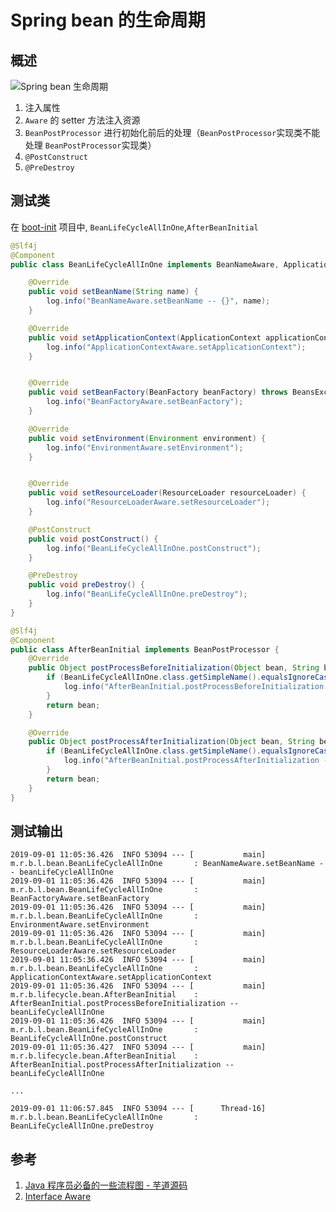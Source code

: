 # Spring bean 的生命周期

## 概述

![Spring bean 生命周期](http://image.rainstorm.vip/blog/spring/spring-bean-lifecycle.png)

1. 注入属性
2. `Aware` 的 setter 方法注入资源
3. `BeanPostProcessor` 进行初始化前后的处理（`BeanPostProcessor`实现类不能处理 `BeanPostProcessor`实现类）
4. `@PostConstruct`
5. `@PreDestroy`

## 测试类

在 [boot-init](https://github.com/c-rainstorm/boot-init) 项目中, `BeanLifeCycleAllInOne`,`AfterBeanInitial`

```java
@Slf4j
@Component
public class BeanLifeCycleAllInOne implements BeanNameAware, ApplicationContextAware, BeanFactoryAware, EnvironmentAware, ResourceLoaderAware {

    @Override
    public void setBeanName(String name) {
        log.info("BeanNameAware.setBeanName -- {}", name);
    }

    @Override
    public void setApplicationContext(ApplicationContext applicationContext) throws BeansException {
        log.info("ApplicationContextAware.setApplicationContext");
    }


    @Override
    public void setBeanFactory(BeanFactory beanFactory) throws BeansException {
        log.info("BeanFactoryAware.setBeanFactory");
    }

    @Override
    public void setEnvironment(Environment environment) {
        log.info("EnvironmentAware.setEnvironment");
    }


    @Override
    public void setResourceLoader(ResourceLoader resourceLoader) {
        log.info("ResourceLoaderAware.setResourceLoader");
    }

    @PostConstruct
    public void postConstruct() {
        log.info("BeanLifeCycleAllInOne.postConstruct");
    }

    @PreDestroy
    public void preDestroy() {
        log.info("BeanLifeCycleAllInOne.preDestroy");
    }
}
```

```java
@Slf4j
@Component
public class AfterBeanInitial implements BeanPostProcessor {
    @Override
    public Object postProcessBeforeInitialization(Object bean, String beanName) throws BeansException {
        if (BeanLifeCycleAllInOne.class.getSimpleName().equalsIgnoreCase(beanName)) {
            log.info("AfterBeanInitial.postProcessBeforeInitialization -- {}", beanName);
        }
        return bean;
    }

    @Override
    public Object postProcessAfterInitialization(Object bean, String beanName) throws BeansException {
        if (BeanLifeCycleAllInOne.class.getSimpleName().equalsIgnoreCase(beanName)) {
            log.info("AfterBeanInitial.postProcessAfterInitialization -- {}", beanName);
        }
        return bean;
    }
}

```

## 测试输出

```log
2019-09-01 11:05:36.426  INFO 53094 --- [           main] m.r.b.l.bean.BeanLifeCycleAllInOne       : BeanNameAware.setBeanName -- beanLifeCycleAllInOne
2019-09-01 11:05:36.426  INFO 53094 --- [           main] m.r.b.l.bean.BeanLifeCycleAllInOne       : BeanFactoryAware.setBeanFactory
2019-09-01 11:05:36.426  INFO 53094 --- [           main] m.r.b.l.bean.BeanLifeCycleAllInOne       : EnvironmentAware.setEnvironment
2019-09-01 11:05:36.426  INFO 53094 --- [           main] m.r.b.l.bean.BeanLifeCycleAllInOne       : ResourceLoaderAware.setResourceLoader
2019-09-01 11:05:36.426  INFO 53094 --- [           main] m.r.b.l.bean.BeanLifeCycleAllInOne       : ApplicationContextAware.setApplicationContext
2019-09-01 11:05:36.426  INFO 53094 --- [           main] m.r.b.lifecycle.bean.AfterBeanInitial    : AfterBeanInitial.postProcessBeforeInitialization -- beanLifeCycleAllInOne
2019-09-01 11:05:36.426  INFO 53094 --- [           main] m.r.b.l.bean.BeanLifeCycleAllInOne       : BeanLifeCycleAllInOne.postConstruct
2019-09-01 11:05:36.427  INFO 53094 --- [           main] m.r.b.lifecycle.bean.AfterBeanInitial    : AfterBeanInitial.postProcessAfterInitialization -- beanLifeCycleAllInOne

...

2019-09-01 11:06:57.845  INFO 53094 --- [      Thread-16] m.r.b.l.bean.BeanLifeCycleAllInOne       : BeanLifeCycleAllInOne.preDestroy
```

## 参考

1. [ Java 程序员必备的一些流程图 -  芋道源码](https://mp.weixin.qq.com/s/8D4OXsU7CoSHF68LtaF2YA)
1. [Interface Aware](https://docs.spring.io/spring-framework/docs/current/javadoc-api/org/springframework/beans/factory/Aware.html)
